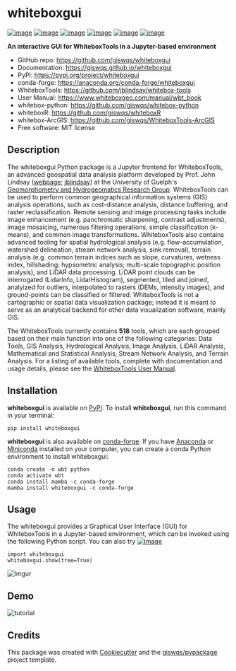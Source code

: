 # whiteboxgui

[![image](https://img.shields.io/pypi/v/whiteboxgui.svg)](https://pypi.python.org/pypi/whiteboxgui)
[![image](https://img.shields.io/conda/vn/conda-forge/whiteboxgui.svg)](https://anaconda.org/conda-forge/whiteboxgui)
[![image](https://pepy.tech/badge/whiteboxgui)](https://pepy.tech/project/whiteboxgui)
[![image](https://colab.research.google.com/assets/colab-badge.svg)](https://githubtocolab.com/giswqs/whiteboxgui/blob/master/examples/examples.ipynb)
[![image](https://mybinder.org/badge_logo.svg)](https://mybinder.org/v2/gh/giswqs/whiteboxgui/master)
[![image](https://img.shields.io/twitter/follow/giswqs?style=social)](https://twitter.com/giswqs)

**An interactive GUI for WhiteboxTools in a Jupyter-based environment**

-   GitHub repo: <https://github.com/giswqs/whiteboxgui>
-   Documentation: <https://giswqs.github.io/whiteboxgui>
-   PyPI: <https://pypi.org/project/whiteboxgui>
-   conda-forge: <https://anaconda.org/conda-forge/whiteboxgui>
-   WhiteboxTools: <https://github.com/jblindsay/whitebox-tools>
-   User Manual: <https://www.whiteboxgeo.com/manual/wbt_book>
-   whitebox-python: <https://github.com/giswqs/whitebox-python>
-   whiteboxR: <https://github.com/giswqs/whiteboxR>
-   whitebox-ArcGIS: <https://github.com/giswqs/WhiteboxTools-ArcGIS>
-   Free software: MIT license

## Description

The whiteboxgui Python package is a Jupyter frontend for WhiteboxTools, an advanced geospatial data analysis platform developed by Prof. John Lindsay ([webpage](https://jblindsay.github.io/ghrg/index.html); [jblindsay](https://github.com/jblindsay)) at the University of Guelph's [Geomorphometry and Hydrogeomatics Research Group](https://jblindsay.github.io/ghrg/index.html). WhiteboxTools can be used to perform common geographical information systems (GIS) analysis operations, such as cost-distance analysis, distance buffering, and raster reclassification. Remote sensing and image processing tasks include image enhancement (e.g. panchromatic sharpening, contrast adjustments), image mosaicing, numerous filtering operations, simple classification (k-means), and common image transformations. WhiteboxTools also contains advanced tooling for spatial hydrological analysis (e.g. flow-accumulation, watershed delineation, stream network analysis, sink removal), terrain analysis (e.g. common terrain indices such as slope, curvatures, wetness index, hillshading; hypsometric analysis; multi-scale topographic position analysis), and LiDAR data processing. LiDAR point clouds can be interrogated (LidarInfo, LidarHistogram), segmented, tiled and joined, analyized for outliers, interpolated to rasters (DEMs, intensity images), and ground-points can be classified or filtered. WhiteboxTools is not a cartographic or spatial data visualization package; instead it is meant to serve as an analytical backend for other data visualization software, mainly GIS.

The WhiteboxTools currently contains **518** tools, which are each grouped based on their main function into one of the following categories: Data Tools, GIS Analysis, Hydrological Analysis, Image Analysis, LiDAR Analysis, Mathematical and Statistical Analysis, Stream Network Analysis, and Terrain Analysis. For a listing of available tools, complete with documentation and usage details, please see the [WhiteboxTools User Manual](https://www.whiteboxgeo.com/manual/wbt_book/available_tools/index.html).

## Installation

**whiteboxgui** is available on [PyPI](https://pypi.org/project/whiteboxgui). To install **whiteboxgui**, run this command in your terminal:

```
pip install whiteboxgui
```

**whiteboxgui** is also available on [conda-forge](https://anaconda.org/conda-forge/whiteboxgui). If you have
[Anaconda](https://www.anaconda.com/distribution/#download-section) or [Miniconda](https://docs.conda.io/en/latest/miniconda.html) installed on your computer, you can create a conda Python environment to install whiteboxgui:

    conda create -n wbt python
    conda activate wbt
    conda install mamba -c conda-forge
    mamba install whiteboxgui -c conda-forge

## Usage

The whiteboxgui provides a Graphical User Interface (GUI) for WhiteboxTools in a Jupyter-based environment, which can be invoked using the following Python script. You can also try [![image](https://colab.research.google.com/assets/colab-badge.svg)](https://githubtocolab.com/giswqs/whiteboxgui/blob/master/examples/examples.ipynb)

```
import whiteboxgui
whiteboxgui.show(tree=True)
```

![Imgur](https://i.imgur.com/z4Pm2Mt.png)

## Demo

![tutorial](https://i.imgur.com/girs2dr.gif)

## Credits

This package was created with [Cookiecutter](https://github.com/cookiecutter/cookiecutter) and the [giswqs/pypackage](https://github.com/giswqs/pypackage) project template.
